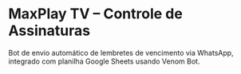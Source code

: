 # MaxPlay TV – Controle de Assinaturas

Bot de envio automático de lembretes de vencimento via WhatsApp, integrado com planilha Google Sheets usando Venom Bot.
